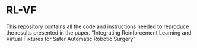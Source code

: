 # RL-VF
 This repository contains all the code and instructions needed to reproduce the results presented in the paper.
 "Integrating Reinforcement Learning and Virtual Fixtures for Safer Automatic Robotic Surgery"
